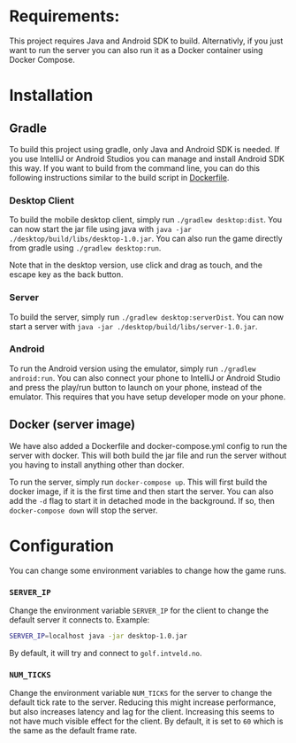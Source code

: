 # Requirements:

This project requires Java and Android SDK to build. Alternativly, if you just want to run the server you can also run
it as a Docker container using Docker Compose.

# Installation

## Gradle

To build this project using gradle, only Java and Android SDK is needed. If you use IntelliJ or Android Studios you can
manage and install Android SDK this way. If you want to build from the command line, you can do this following
instructions similar to the build script in [Dockerfile](./Dockerfile).

### Desktop Client

To build the mobile desktop client, simply run `./gradlew desktop:dist`. You can now start the jar file using java
with `java -jar ./desktop/build/libs/desktop-1.0.jar`. You can also run the game directly from gradle
using `./gradlew desktop:run`.

Note that in the desktop version, use click and drag as touch, and the escape key as the back button.

### Server

To build the server, simply run `./gradlew desktop:serverDist`. You can now start a server
with `java -jar ./desktop/build/libs/server-1.0.jar`.

### Android

To run the Android version using the emulator, simply run `./gradlew android:run`. You can also connect your phone to
IntelliJ or Android Studio and press the play/run button to launch on your phone, instead of the emulator. This requires
that you have setup developer mode on your phone.

## Docker (server image)

We have also added a Dockerfile and docker-compose.yml config to run the server with docker. This will both build the
jar file and run the server without you having to install anything other than docker.

To run the server, simply run `docker-compose up`. This will first build the docker image, if it is the first time and
then start the server. You can also add the `-d` flag to start it in detached mode in the background. If so,
then `docker-compose down` will stop the server.

# Configuration

You can change some environment variables to change how the game runs.

### `SERVER_IP`

Change the environment variable `SERVER_IP` for the client to change the default server it connects to. Example:

````bash
SERVER_IP=localhost java -jar desktop-1.0.jar
````

By default, it will try and connect to `golf.intveld.no`.

### `NUM_TICKS`

Change the environment variable `NUM_TICKS` for the server to change the default tick rate to the server. Reducing this
might increase performance, but also increases latency and lag for the client. Increasing this seems to not have much
visible effect for the client. By default, it is set to `60` which is the same as the default frame rate.
